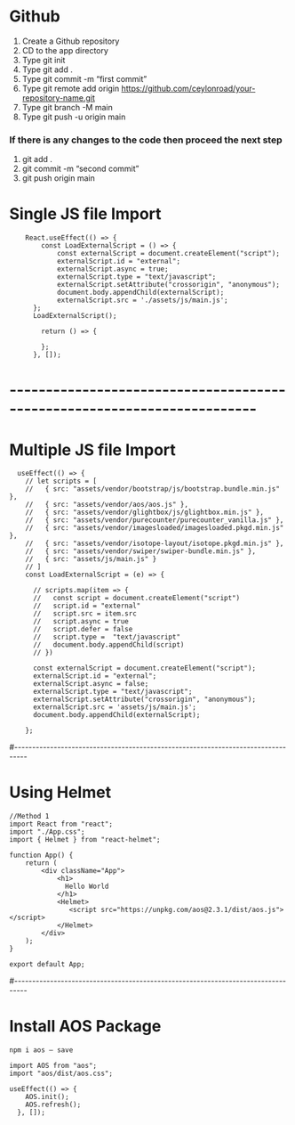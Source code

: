 # Github
1.	Create a Github repository
2.	CD to the app directory
3.	Type git init
4.	Type git add .
5.	Type git commit -m “first commit”
6.	Type git remote add origin https://github.com/ceylonroad/your-repository-name.git
7.	Type git branch -M main
8.	Type git push -u origin main
### If there is any changes to the code then proceed the next step
1.	git add .
2.	git commit -m “second commit”
3.	git push origin main

# Single JS file Import
```
    React.useEffect(() => {
        const LoadExternalScript = () => {
            const externalScript = document.createElement("script");
            externalScript.id = "external";
            externalScript.async = true;
            externalScript.type = "text/javascript";
            externalScript.setAttribute("crossorigin", "anonymous");
            document.body.appendChild(externalScript);
            externalScript.src = './assets/js/main.js';
      };
      LoadExternalScript();     
      
        return () => {      
      
        };
      }, []);

```
# ------------------------------------------------------------------------
# Multiple JS file Import

```
  useEffect(() => {
    // let scripts = [
    //   { src: "assets/vendor/bootstrap/js/bootstrap.bundle.min.js" },
    //   { src: "assets/vendor/aos/aos.js" },
    //   { src: "assets/vendor/glightbox/js/glightbox.min.js" },
    //   { src: "assets/vendor/purecounter/purecounter_vanilla.js" },
    //   { src: "assets/vendor/imagesloaded/imagesloaded.pkgd.min.js" },
    //   { src: "assets/vendor/isotope-layout/isotope.pkgd.min.js" },
    //   { src: "assets/vendor/swiper/swiper-bundle.min.js" },
    //   { src: "assets/js/main.js" }
    // ]
    const LoadExternalScript = (e) => {

      // scripts.map(item => {
      //   const script = document.createElement("script")
      //   script.id = "external"
      //   script.src = item.src
      //   script.async = true
      //   script.defer = false
      //   script.type =  "text/javascript"
      //   document.body.appendChild(script)
      // })
    
      const externalScript = document.createElement("script");
      externalScript.id = "external";
      externalScript.async = false;
      externalScript.type = "text/javascript";
      externalScript.setAttribute("crossorigin", "anonymous");
      externalScript.src = 'assets/js/main.js';
      document.body.appendChild(externalScript);
 
    };

```

#---------------------------------------------------------------------------------
# Using Helmet

```
//Method 1
import React from "react";
import "./App.css";
import { Helmet } from "react-helmet";

function App() {
    return (
        <div className="App">
            <h1>
              Hello World
            </h1>
            <Helmet>
               <script src="https://unpkg.com/aos@2.3.1/dist/aos.js"></script>
            </Helmet>
        </div>
    );
}

export default App;

```
#---------------------------------------------------------------------------------
# Install AOS Package

```
npm i aos — save

import AOS from "aos";
import "aos/dist/aos.css";

useEffect(() => {
    AOS.init();
    AOS.refresh();
  }, []);
  
```
